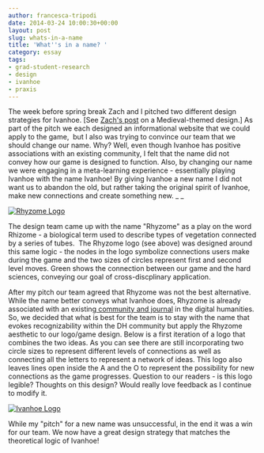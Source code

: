 ```yaml
---
author: francesca-tripodi
date: 2014-03-24 10:00:30+00:00
layout: post
slug: whats-in-a-name
title: 'What''s in a name? '
category: essay
tags:
- grad-student-research
- design
- ivanhoe
- praxis
---
```


The week before spring break Zach and I pitched two different design strategies for Ivanhoe. [See [Zach's post](https://scholarslab.org/digital-humanities/an-ivanhoe-design-idea/) on a Medieval-themed design.] As part of the pitch we each designed an informational website that we could apply to the game,  but I also was trying to convince our team that we should change our name. Why? Well, even though Ivanhoe has positive associations with an existing community, I felt that the name did not convey how our game is designed to function. Also, by changing our name we were engaging in a meta-learning experience - essentially playing Ivanhoe with the name Ivanhoe! By giving Ivanhoe a new name I did not want us to abandon the old, but rather taking the original spirit of Ivanhoe, make new connections and create something new. _
_

[![Rhyzome Logo](http://static.scholarslab.org/wp-content/uploads/2014/03/Screen-shot-2014-03-18-at-1.49.39-PM.png)](http://static.scholarslab.org/wp-content/uploads/2014/03/Screen-shot-2014-03-18-at-1.49.39-PM.png)

The design team came up with the name "Rhyzome" as a play on the word Rhizome - a biological term used to describe types of vegetation connected by a series of tubes.  The Rhyzome logo (see above) was designed around this same logic - the nodes in the logo symbolize connections users make during the game and the two sizes of circles represent first and second level moves. Green shows the connection between our game and the hard sciences, conveying our goal of cross-discplinary application.

After my pitch our team agreed that Rhyzome was not the best alternative. While the name better conveys what Ivanhoe does, Rhyzome is already associated with an existing[ community and journal](http://rhizome.org/) in the digital humanities. So, we decided that what is best for the team is to stay with the name that evokes recognizability within the DH community but apply the Rhyzome aesthetic to our logo/game design. Below is a first iteration of a logo that combines the two ideas. As you can see there are still incorporating two circle sizes to represent different levels of connections as well as connecting all the letters to represent a network of ideas. This logo also leaves lines open inside the A and the O to represent the possibility for new connections as the game progresses. Question to our readers - is this logo legible? Thoughts on this design? Would really love feedback as I continue to modify it.

[![Ivanhoe Logo](http://static.scholarslab.org/wp-content/uploads/2014/03/Screen-shot-2014-03-18-at-2.01.02-PM-300x174.png)](http://static.scholarslab.org/wp-content/uploads/2014/03/Screen-shot-2014-03-18-at-2.01.02-PM.png)

While my "pitch" for a new name was unsuccessful, in the end it was a win for our team. We now have a great design strategy that matches the theoretical logic of Ivanhoe!

